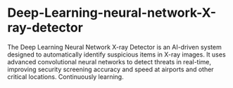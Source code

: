 # Deep-Learning-neural-network-X-ray-detector
The Deep Learning Neural Network X-ray Detector is an AI-driven system designed to automatically identify suspicious items in X-ray images. It uses advanced convolutional neural networks to detect threats in real-time, improving security screening accuracy and speed at airports and other critical locations. Continuously learning.
